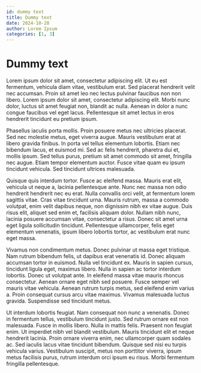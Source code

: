 ```yaml
---
id: dummy text
title: Dummy text
date: 2024-10-28
author: Lorem Ipsum
categories: [1, 3]
---
```


# Dummy text 
Lorem ipsum dolor sit amet, consectetur adipiscing elit. Ut eu est fermentum, vehicula diam vitae, vestibulum erat. Sed placerat hendrerit velit nec accumsan. Proin sit amet leo nec lectus pulvinar faucibus non non libero. Lorem ipsum dolor sit amet, consectetur adipiscing elit. Morbi nunc dolor, luctus sit amet feugiat non, blandit ac nulla. Aenean in dolor a nunc congue faucibus vel eget lacus. Pellentesque sit amet lectus in eros hendrerit tincidunt eu pretium ipsum.

Phasellus iaculis porta mollis. Proin posuere metus nec ultricies placerat. Sed nec molestie metus, eget viverra augue. Mauris vestibulum erat at libero gravida finibus. In porta vel tellus elementum lobortis. Etiam nec bibendum lacus, et euismod mi. Sed ac felis hendrerit, pharetra dui et, mollis ipsum. Sed tellus purus, pretium sit amet commodo sit amet, fringilla nec augue. Etiam tempor elementum auctor. Fusce vitae quam eu ipsum tincidunt vehicula. Sed tincidunt ultrices malesuada.

Quisque quis interdum tortor. Fusce ac eleifend massa. Mauris erat elit, vehicula ut neque a, lacinia pellentesque ante. Nunc nec massa non odio hendrerit hendrerit nec eu erat. Nulla convallis orci velit, at fermentum lorem sagittis vitae. Cras vitae tincidunt urna. Mauris rutrum, massa a commodo volutpat, enim velit dapibus neque, non dignissim nibh ex vitae augue. Duis risus elit, aliquet sed enim et, facilisis aliquam dolor. Nullam nibh nunc, lacinia posuere accumsan vitae, consectetur a risus. Donec sit amet urna eget ligula sollicitudin tincidunt. Pellentesque ullamcorper, felis eget elementum venenatis, ipsum libero lobortis tortor, ac vestibulum erat nunc eget massa.

Vivamus non condimentum metus. Donec pulvinar ut massa eget tristique. Nam rutrum bibendum felis, ut dapibus erat venenatis id. Donec aliquam accumsan tortor in euismod. Nulla vel tincidunt ex. Mauris in sapien cursus, tincidunt ligula eget, maximus libero. Nulla in sapien ac tortor interdum lobortis. Donec ut volutpat ante. In eleifend massa vitae mauris rhoncus consectetur. Aenean ornare eget nibh sed posuere. Fusce semper vel mauris vitae vehicula. Aenean rutrum turpis metus, sed eleifend enim varius a. Proin consequat cursus arcu vitae maximus. Vivamus malesuada luctus gravida. Suspendisse sed tincidunt metus.

Ut interdum lobortis feugiat. Nam consequat non nunc a venenatis. Donec in fermentum tellus, vestibulum tincidunt justo. Sed rutrum ornare est non malesuada. Fusce in mollis libero. Nulla in mattis felis. Praesent non feugiat enim. Ut imperdiet nibh vel blandit vestibulum. Mauris tincidunt elit et neque hendrerit lacinia. Proin ornare viverra enim, nec ullamcorper quam sodales ac. Sed iaculis lacus vitae tincidunt bibendum. Quisque sed nisi eu turpis vehicula varius. Vestibulum suscipit, metus non porttitor viverra, ipsum metus facilisis purus, rutrum interdum orci ipsum eu risus. Morbi fermentum fringilla pellentesque.